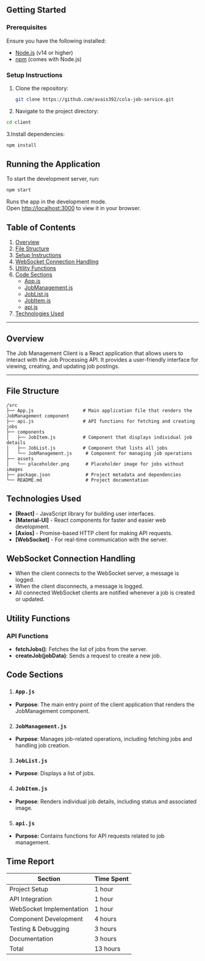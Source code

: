## Getting Started

### Prerequisites
Ensure you have the following installed:
- [Node.js](https://nodejs.org/) (v14 or higher)
- [npm](https://www.npmjs.com/) (comes with Node.js)

### Setup Instructions
1. Clone the repository:
   ```bash
   git clone https://github.com/avais392/cola-job-service.git
   ```
2. Navigate to the project directory:
```bash
cd client
```
3.Install dependencies:
```bash
npm install
```
## Running the Application
To start the development server, run:

```bash
npm start
```

Runs the app in the development mode.\
Open [http://localhost:3000](http://localhost:3000) to view it in your browser.


## Table of Contents
1. [Overview](#overview)
2. [File Structure](#file-structure)
3. [Setup Instructions](#setup-instructions)
4. [WebSocket Connection Handling](#websocket-connection-handling)
5. [Utility Functions](#utility-functions)
6. [Code Sections](#code-sections)
   - [App.js](#appjs)
   - [JobManagement.js](#jobmanagementjs)
   - [JobList.js](#joblistjs)
   - [JobItem.js](#jobitemjs)
   - [api.js](#apijs)
7. [Technologies Used](#technologies-used)

---

## Overview
The Job Management Client is a React application that allows users to interact with the Job Processing API. It provides a user-friendly interface for viewing, creating, and updating job postings.

---

## File Structure
```plaintext
/src
├── App.js                  # Main application file that renders the JobManagement component
├── api.js                  # API functions for fetching and creating jobs
├── components
│   ├── JobItem.js          # Component that displays individual job details
│   ├── JobList.js          # Component that lists all jobs
│   └── JobManagement.js     # Component for managing job operations
├── assets
│   └── placeholder.png      # Placeholder image for jobs without images
├── package.json             # Project metadata and dependencies
└── README.md                # Project documentation
```

## Technologies Used
- **[React]** - JavaScript library for building user interfaces.
- **[Material-UI]** - React components for faster and easier web development.
- **[Axios]** - Promise-based HTTP client for making API requests.
- **[WebSocket]** - For real-time communication with the server.
## WebSocket Connection Handling
- When the client connects to the WebSocket server, a message is logged.
- When the client disconnects, a message is logged.
- All connected WebSocket clients are notified whenever a job is created or updated.
## Utility Functions
### API Functions
- **fetchJobs()**: Fetches the list of jobs from the server.
- **createJob(jobData)**: Sends a request to create a new job.
## Code Sections
1. ### **`App.js`**
- **Purpose**: The main entry point of the client application that renders the JobManagement component.

2. ### **`JobManagement.js`**
- **Purpose**: Manages job-related operations, including fetching jobs and handling job creation.

3. ### **`JobList.js`**
- **Purpose**: Displays a list of jobs.

4. ### **`JobItem.js`**
- **Purpose**: Renders individual job details, including status and associated image.

5. ### **`api.js`**
- **Purpose:** Contains functions for API requests related to job management.

## Time Report

|Section|	Time Spent|
| ------------- | ------------- |
|Project Setup|	1 hour|
|API Integration|	1 hour|
|WebSocket Implementation|	1 hour|
|Component Development|	4 hours|
|Testing & Debugging|	3 hours|
|Documentation|	3 hours|
|Total|	13 hours|

